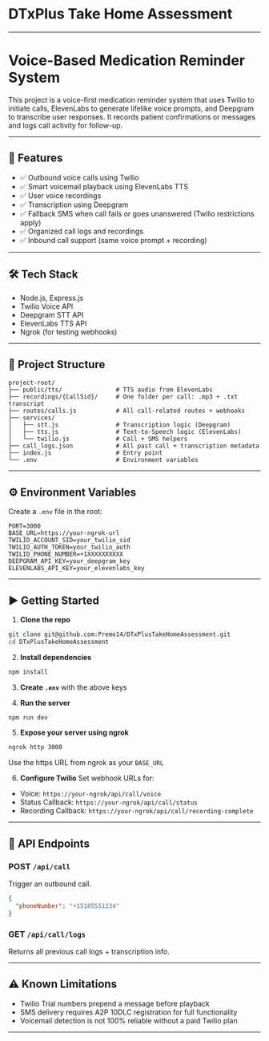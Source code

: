 # DTxPlus Take Home Assessment

---

# Voice-Based Medication Reminder System

This project is a voice-first medication reminder system that uses Twilio to initiate calls, ElevenLabs to generate lifelike voice prompts, and Deepgram to transcribe user responses. It records patient confirmations or messages and logs call activity for follow-up.

---

## 🚀 Features

- ✅ Outbound voice calls using Twilio
- ✅ Smart voicemail playback using ElevenLabs TTS
- ✅ User voice recordings
- ✅ Transcription using Deepgram
- ✅ Fallback SMS when call fails or goes unanswered (Twilio restrictions apply)
- ✅ Organized call logs and recordings
- ✅ Inbound call support (same voice prompt + recording)

---

## 🛠 Tech Stack

- Node.js, Express.js
- Twilio Voice API
- Deepgram STT API
- ElevenLabs TTS API
- Ngrok (for testing webhooks)

---

## 📁 Project Structure

```
project-root/
├── public/tts/               # TTS audio from ElevenLabs
├── recordings/{CallSid}/     # One folder per call: .mp3 + .txt transcript
├── routes/calls.js           # All call-related routes + webhooks
├── services/
│   ├── stt.js                # Transcription logic (Deepgram)
│   ├── tts.js                # Text-to-Speech logic (ElevenLabs)
│   └── twilio.js             # Call + SMS helpers
├── call_logs.json            # All past call + transcription metadata
├── index.js                  # Entry point
└── .env                      # Environment variables
```

---

## ⚙️ Environment Variables

Create a `.env` file in the root:

```env
PORT=3000
BASE_URL=https://your-ngrok-url
TWILIO_ACCOUNT_SID=your_twilio_sid
TWILIO_AUTH_TOKEN=your_twilio_auth
TWILIO_PHONE_NUMBER=+1XXXXXXXXXX
DEEPGRAM_API_KEY=your_deepgram_key
ELEVENLABS_API_KEY=your_elevenlabs_key
```

---

## ▶️ Getting Started

1. **Clone the repo**
```bash
git clone git@github.com:Premo14/DTxPlusTakeHomeAssessment.git
cd DTxPlusTakeHomeAssessment
```

2. **Install dependencies**
```bash
npm install
```

3. **Create `.env`** with the above keys

4. **Run the server**
```bash
npm run dev
```

5. **Expose your server using ngrok**
```bash
ngrok http 3000
```
Use the https URL from ngrok as your `BASE_URL`

6. **Configure Twilio**
   Set webhook URLs for:
- Voice: `https://your-ngrok/api/call/voice`
- Status Callback: `https://your-ngrok/api/call/status`
- Recording Callback: `https://your-ngrok/api/call/recording-complete`

---

## 📡 API Endpoints

### POST `/api/call`
Trigger an outbound call.
```json
{
  "phoneNumber": "+15185551234"
}
```

### GET `/api/call/logs`
Returns all previous call logs + transcription info.

---

## ⚠️ Known Limitations

- Twilio Trial numbers prepend a message before playback
- SMS delivery requires A2P 10DLC registration for full functionality
- Voicemail detection is not 100% reliable without a paid Twilio plan

---
